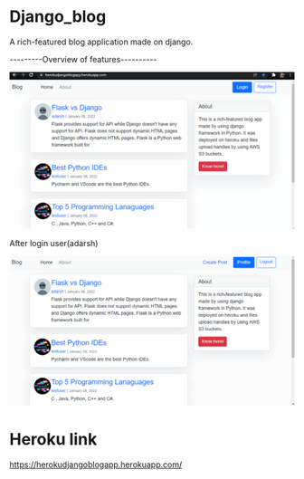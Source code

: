 # Django_blog
A rich-featured blog application made on django.

---------Overview of features----------

![Alt Text](https://github.com/Adarsh-adda/MyGifs/blob/main/1.gif)

After login user(adarsh)

![Alt Text](https://github.com/Adarsh-adda/MyGifs/blob/main/2.gif)

# Heroku link

https://herokudjangoblogapp.herokuapp.com/
